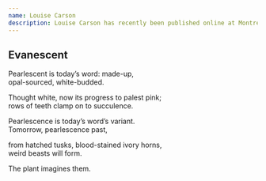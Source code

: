 ```yaml
---
name: Louise Carson
description: Louise Carson has recently been published online at Montreal Serai and The Puritan, and in print by The Impressment Gang and The Literary Review of Canada. One of her poems was selected for The Best Canadian Poetry 2013. Her books are <i>A Clearing</i>, poetry; <i>Executor</i>, a mystery; <i>Mermaid Road</i>, a feminist novella; and <i>Rope&colon; A Tale Told in Prose and Verse</i>. With her daughter and a huskador, she lives in rural Quebec where she writes, gardens and teaches music.
---
```


<div class="poem">
  <h2>Evanescent</h2>
  <p>
    Pearlescent is today’s word: made-up,<br>
    opal-sourced, white-budded.
  </p>
  <p>
    Thought white, now its progress to palest pink;<br>
    rows of teeth clamp on to succulence.
  </p>
  <p>
    Pearlescence is today’s word’s variant.<br>
    Tomorrow, pearlescence past,
  </p>
  <p>
    from hatched tusks, blood-stained ivory horns,<br>
    weird beasts will form.
  </p>
  <p>
    The plant imagines them.
  </p>
</div>
